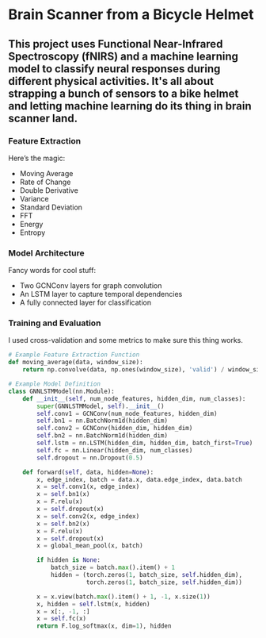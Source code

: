 # Brain Scanner from a Bicycle Helmet
## This project uses Functional Near-Infrared Spectroscopy (fNIRS) and a machine learning model to classify neural responses during different physical activities. It's all about strapping a bunch of sensors to a bike helmet and letting machine learning do its thing in brain scanner land.

### Feature Extraction

Here’s the magic:
- Moving Average
- Rate of Change
- Double Derivative
- Variance
- Standard Deviation
- FFT
- Energy
- Entropy

### Model Architecture

Fancy words for cool stuff:
- Two GCNConv layers for graph convolution
- An LSTM layer to capture temporal dependencies
- A fully connected layer for classification

### Training and Evaluation

I used cross-validation and some metrics to make sure this thing works.

```python
# Example Feature Extraction Function
def moving_average(data, window_size):
    return np.convolve(data, np.ones(window_size), 'valid') / window_size

# Example Model Definition
class GNNLSTMModel(nn.Module):
    def __init__(self, num_node_features, hidden_dim, num_classes):
        super(GNNLSTMModel, self).__init__()
        self.conv1 = GCNConv(num_node_features, hidden_dim)
        self.bn1 = nn.BatchNorm1d(hidden_dim)
        self.conv2 = GCNConv(hidden_dim, hidden_dim)
        self.bn2 = nn.BatchNorm1d(hidden_dim)
        self.lstm = nn.LSTM(hidden_dim, hidden_dim, batch_first=True)
        self.fc = nn.Linear(hidden_dim, num_classes)
        self.dropout = nn.Dropout(0.5)

    def forward(self, data, hidden=None):
        x, edge_index, batch = data.x, data.edge_index, data.batch
        x = self.conv1(x, edge_index)
        x = self.bn1(x)
        x = F.relu(x)
        x = self.dropout(x)
        x = self.conv2(x, edge_index)
        x = self.bn2(x)
        x = F.relu(x)
        x = self.dropout(x)
        x = global_mean_pool(x, batch)

        if hidden is None:
            batch_size = batch.max().item() + 1
            hidden = (torch.zeros(1, batch_size, self.hidden_dim),
                      torch.zeros(1, batch_size, self.hidden_dim))

        x = x.view(batch.max().item() + 1, -1, x.size(1))
        x, hidden = self.lstm(x, hidden)
        x = x[:, -1, :]
        x = self.fc(x)
        return F.log_softmax(x, dim=1), hidden
